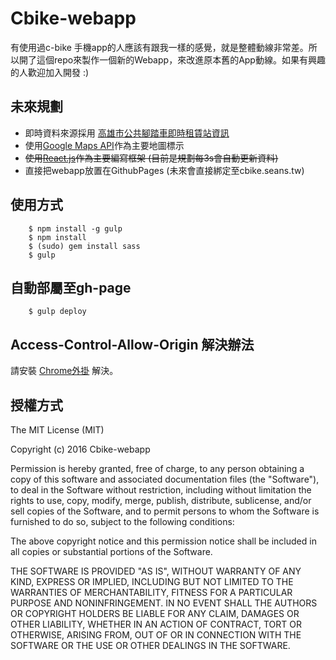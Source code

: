 # Cbike-webapp

有使用過c-bike 手機app的人應該有跟我一樣的感覺，就是整體動線非常差。所以開了這個repo來製作一個新的Webapp，來改進原本舊的App動線。如果有興趣的人歡迎加入開發 :)

## 未來規劃
- 即時資料來源採用 [高雄市公共腳踏車即時租賃站資訊](http://data.kaohsiung.gov.tw/Opendata/DetailList.aspx?CaseNo1=AH&CaseNo2=6&Lang=C)
- 使用[Google Maps API](https://developers.google.com/maps/?hl=zh-tw)作為主要地圖標示
- <del>使用[React.js](https://facebook.github.io/react/)作為主要編寫框架 (目前是規劃每3s會自動更新資料)</del>
- 直接把webapp放置在GithubPages (未來會直接綁定至cbike.seans.tw)

## 使用方式

```
    $ npm install -g gulp
    $ npm install
    $ (sudo) gem install sass
    $ gulp
```

## 自動部屬至gh-page

```
    $ gulp deploy
```

## Access-Control-Allow-Origin 解決辦法

請安裝 [Chrome外掛](https://chrome.google.com/webstore/detail/allow-control-allow-origi/nlfbmbojpeacfghkpbjhddihlkkiljbi) 解決。

## 授權方式

The MIT License (MIT)

Copyright (c) 2016 Cbike-webapp

Permission is hereby granted, free of charge, to any person obtaining a copy
of this software and associated documentation files (the "Software"), to deal
in the Software without restriction, including without limitation the rights
to use, copy, modify, merge, publish, distribute, sublicense, and/or sell
copies of the Software, and to permit persons to whom the Software is
furnished to do so, subject to the following conditions:

The above copyright notice and this permission notice shall be included in all
copies or substantial portions of the Software.

THE SOFTWARE IS PROVIDED "AS IS", WITHOUT WARRANTY OF ANY KIND, EXPRESS OR
IMPLIED, INCLUDING BUT NOT LIMITED TO THE WARRANTIES OF MERCHANTABILITY,
FITNESS FOR A PARTICULAR PURPOSE AND NONINFRINGEMENT. IN NO EVENT SHALL THE
AUTHORS OR COPYRIGHT HOLDERS BE LIABLE FOR ANY CLAIM, DAMAGES OR OTHER
LIABILITY, WHETHER IN AN ACTION OF CONTRACT, TORT OR OTHERWISE, ARISING FROM,
OUT OF OR IN CONNECTION WITH THE SOFTWARE OR THE USE OR OTHER DEALINGS IN THE
SOFTWARE.

